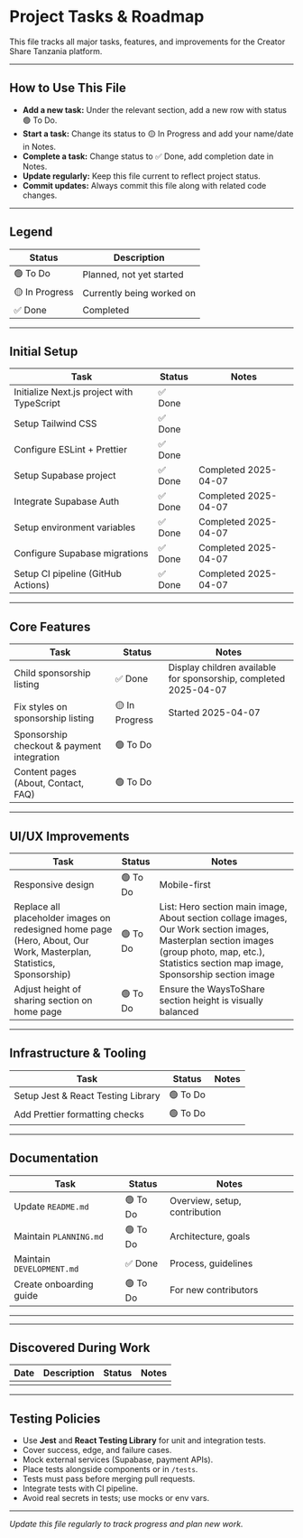 # Project Tasks & Roadmap

This file tracks all major tasks, features, and improvements for the Creator Share Tanzania platform.

---

## How to Use This File

- **Add a new task:** Under the relevant section, add a new row with status 🟢 To Do.
- **Start a task:** Change its status to 🟡 In Progress and add your name/date in Notes.
- **Complete a task:** Change status to ✅ Done, add completion date in Notes.
- **Update regularly:** Keep this file current to reflect project status.
- **Commit updates:** Always commit this file along with related code changes.

---

## Legend

| Status         | Description                        |
|----------------|------------------------------------|
| 🟢 To Do       | Planned, not yet started           |
| 🟡 In Progress | Currently being worked on          |
| ✅ Done        | Completed                          |

---

## Initial Setup

| Task                                              | Status        | Notes                                  |
|---------------------------------------------------|---------------|----------------------------------------|
| Initialize Next.js project with TypeScript        | ✅ Done        |                                        |
| Setup Tailwind CSS                                | ✅ Done        |                                        |
| Configure ESLint + Prettier                       | ✅ Done        |                                        |
| Setup Supabase project                            | ✅ Done        | Completed 2025-04-07                   |
| Integrate Supabase Auth                           | ✅ Done        | Completed 2025-04-07                   |
| Setup environment variables                       | ✅ Done        | Completed 2025-04-07                   |
| Configure Supabase migrations                     | ✅ Done        | Completed 2025-04-07                   |
| Setup CI pipeline (GitHub Actions)                | ✅ Done        | Completed 2025-04-07                   |

---

## Core Features

| Task                                              | Status        | Notes                                  |
|---------------------------------------------------|---------------|----------------------------------------|
| Child sponsorship listing                         | ✅ Done        | Display children available for sponsorship, completed 2025-04-07 |
| Fix styles on sponsorship listing                 | 🟡 In Progress | Started 2025-04-07                       |
| Sponsorship checkout & payment integration        | 🟢 To Do       |                                        |
| Content pages (About, Contact, FAQ)              | 🟢 To Do       |                                        |

---

## UI/UX Improvements

| Task                                              | Status        | Notes                                  |
|---------------------------------------------------|---------------|----------------------------------------|
| Responsive design                                 | 🟢 To Do       | Mobile-first                           |
| Replace all placeholder images on redesigned home page (Hero, About, Our Work, Masterplan, Statistics, Sponsorship) | 🟢 To Do | List: Hero section main image, About section collage images, Our Work section images, Masterplan section images (group photo, map, etc.), Statistics section map image, Sponsorship section image |
| Adjust height of sharing section on home page | 🟢 To Do | Ensure the WaysToShare section height is visually balanced |

---

## Infrastructure & Tooling

| Task                                              | Status        | Notes                                  |
|---------------------------------------------------|---------------|----------------------------------------|
| Setup Jest & React Testing Library                | 🟢 To Do       |                                        |
| Add Prettier formatting checks                    | 🟢 To Do       |                                        |

---

## Documentation

| Task                                              | Status        | Notes                                  |
|---------------------------------------------------|---------------|----------------------------------------|
| Update `README.md`                                | 🟢 To Do       | Overview, setup, contribution          |
| Maintain `PLANNING.md`                            | 🟢 To Do       | Architecture, goals                    |
| Maintain `DEVELOPMENT.md`                         | ✅ Done        | Process, guidelines                    |
| Create onboarding guide                           | 🟢 To Do       | For new contributors                   |

---

---

## Discovered During Work

| Date       | Description                                         | Status        | Notes                     |
|------------|-----------------------------------------------------|---------------|---------------------------|
|            |                                                     |               |                           |

---

## Testing Policies

- Use **Jest** and **React Testing Library** for unit and integration tests.
- Cover success, edge, and failure cases.
- Mock external services (Supabase, payment APIs).
- Place tests alongside components or in `/tests`.
- Tests must pass before merging pull requests.
- Integrate tests with CI pipeline.
- Avoid real secrets in tests; use mocks or env vars.

---

_Update this file regularly to track progress and plan new work._